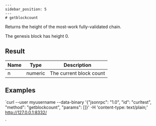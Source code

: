 
    ---
    sidebar_position: 5
    ---
    # getblockcount

Returns the height of the most-work fully-validated chain.

The genesis block has height 0.

## Result

| Name | Type    | Description             |
| ---- | ------- | ----------------------- |
| n    | numeric | The current block count |

## Examples

`curl --user myusername --data-binary '{"jsonrpc": "1.0", "id": "curltest", "method": "getblockcount", "params": []}' -H 'content-type: text/plain;' http://127.0.0.1:8332/

`